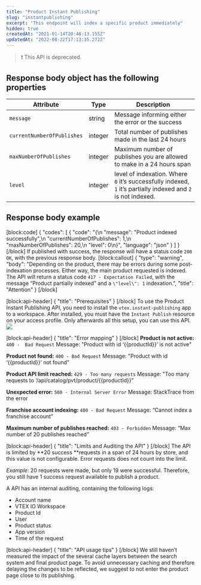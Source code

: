 ```yaml
---
title: "Product Instant Publishing"
slug: "instantpublishing"
excerpt: "This endpoint will index a specific product immediately"
hidden: true
createdAt: "2021-01-14T20:48:13.155Z"
updatedAt: "2022-08-22T17:13:35.272Z"
---
```

>❗ This API is deprecated.

## Response body object has the following properties

| Attribute              | Type    | Description                                                                           |
| ---------------------- | ------- | ------------------------------------------------------------------------------------- |
| `message` | string | Message informing either the error or the success |
| `currentNumberOfPublishes` | integer | Total number of publishes made in the last 24 hours |
| `maxNumberOfPublishes` | integer | Maximum number of publishes you are allowed to make in a 24 hours span |
| `level` | integer | level of indexation. Where `0` it’s successfully indexed, `1` it’s partially indexed and `2` is not indexed. |

## Response body example
[block:code]
{
  "codes": [
    {
      "code": "{\n    \"message\": \"Product indexed successfully\",\n    \"currentNumberOfPublishes\": 1,\n    \"maxNumberOfPublishes\": 20,\n    \"level\": 0\n}",
      "language": "json"
    }
  ]
}
[/block]
If published with success, the response will have a status code `200 OK`, with the previous response body.
[block:callout]
{
  "type": "warning",
  "body": "Depending on the product, there may be errors during some post-indexation processes. Either way, the main product requested is indexed. The API will return a status code `417 - Expectation Failed`, with the message “Product partially indexed” and a `\"level\": 1` indexation.",
  "title": "Attention"
}
[/block]

[block:api-header]
{
  "title": "Prerequisites"
}
[/block]
To use the Product Instant Publishing API, you need to install the `vtex.instant-publishing` app to a workspace. After installed, you must have the `Instant Publish` resource on your access profile. Only afterwards all this setup, you can use this API.
![](https://cdn.jsdelivr.net/gh/vtexdocs/dev-portal-content@main/images/instantpublishing-0.png)

[block:api-header]
{
  "title": "Error mapping"
}
[/block]
**Product is not active:**
`400 -  Bad Request`
Message: "Product with id ‘{{productId}}’ is not active"


**Product not found:**
`400 - Bad Request`
Message: "Product with id ‘{{productId}}’ not found"


**Product API limit reached:**
`429 - Too many requests`
Message: "Too many requests to ‘/api/catalog/pvt/product/{{productId}}"

**Unexpected error:**
`500 - Internal Server Error`
Message: StackTrace from the error

**Franchise account indexing:**
`400 - Bad Request`
Message: “Cannot index a franchise account”

**Maximum number of publishes reached:**
`403 - Forbidden`
Message: “Max number of 20 publishes reached”


[block:api-header]
{
  "title": "Limits and Auditing the API"
}
[/block]
The API is limited by **20 success **requests in a span of 24 hours by store, and this value is not configurable. Error requests does not count into the limit.

*Example*: 20 requests were made, but only 19 were successful. Therefore, you still have 1 success request available to publish a product.


A API has an internal auditing, containing the following logs:
- Account name
- VTEX IO Workspace 
- Product Id
- User
- Product status
- App version
- Time of the request

[block:api-header]
{
  "title": "API usage tips"
}
[/block]
We still haven’t measured the impact of the several cache layers between the search system and final product page. To avoid unnecessary caching and therefore delaying the changes to be reflected, we suggest to not enter the product page close to its publishing.
